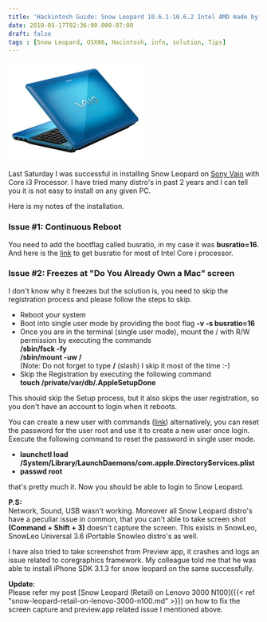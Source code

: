 ```yaml
---
title: 'Hackintosh Guide: Snow Leopard 10.6.1-10.6.2 Intel AMD made by Hazard'
date: 2010-05-17T02:36:00.000-07:00
draft: false
tags : [Snow Leopard, OSX86, Hacintosh, info, solution, Tips]
---
```


[![sonyvaio](/assets/sonyvaio.jpg "sonyvaio")](/assets/sonyvaio.jpg) 

Last Saturday I was successful in installing Snow Leopard on [Sony Vaio](http://www.sony.co.in/product/vpceb16fg) with Core i3 Processor. I have tried many distro's in past 2 years and I can tell you it is not easy to install on any given PC.  
  
Here is my notes of the installation.  
  
  
### Issue #1: Continuous Reboot  
  
You need to add the bootflag called busratio, in my case it was **busratio=16**. And here is the [link](http://tonymacx86.blogspot.com/2010/01/intel-core-i3i5-dual-core-processors.html) to get busratio for most of Intel Core i processor.  
  
###  Issue #2: Freezes at "Do You Already Own a Mac" screen  
  
I don't know why it freezes but the solution is, you need to skip the registration process and please follow the steps to skip.  

*   Reboot your system
*   Boot into single user mode by providing the boot flag **-v -s busratio=16**
*   Once you are in the terminal (single user mode), mount the / with R/W permission by executing the commands  
    **/sbin/fsck -fy  
    /sbin/mount -uw /**  
    (Note: Do not forget to type **/** (slash) I skip it most of the time :-)
*   Skip the Registration by executing the following command  
    **touch /private/var/db/.AppleSetupDone**

This should skip the Setup process, but it also skips the user registration, so you don't have an account to login when it reboots.  
  
You can create a new user with commands ([link](http://osxdaily.com/2007/10/29/how-to-add-a-user-from-the-os-x-command-line-works-with-leopard/)) alternatively, you can reset the password for the user root and use it to create a new user once login. Execute the following command to reset the password in single user mode.  

*   **launchctl load /System/Library/LaunchDaemons/com.apple.DirectoryServices.plist**
*   **passwd root**

that's pretty much it. Now you should be able to login to Snow Leopard.  
  
**P.S:**  
Network, Sound, USB wasn't working. Moreover all Snow Leopard distro's have a peculiar issue in common, that you can't able to take screen shot **(Command + Shift + 3)** doesn't capture the screen. This exists in SnowLeo, SnowLeo Universal 3.6 iPortable Snowleo distro's as well.  
  
I have also tried to take screenshot from Preview app, it crashes and logs an issue related to coregraphics framework. My colleague told me that he was able to install iPhone SDK 3.1.3 for snow leopard on the same successfully.  
  
**Update**:  
Please refer my post [Snow Leopard (Retail) on Lenovo 3000 N100]({{< ref "snow-leopard-retail-on-lenovo-3000-n100.md" >}}) on how to fix the screen capture and preview.app related issue I mentioned above.